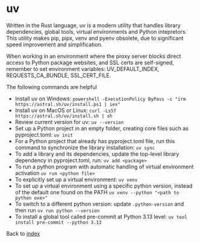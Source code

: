 # uv

Written in the Rust language, uv is a modern utility that handles library dependencies, global tools, virtual environments and Python intepretors. This utility makes pip, pipx, venv and pyenv obsolete, due to significant speed improvement and simplification. 

When working in an environment where the proxy server blocks direct access to Python package websites, and SSL certs are self-signed, remember to set environment variables: UV_DEFAULT_INDEX, REQUESTS_CA_BUNDLE, SSL_CERT_FILE. 

The following commands are helpful

- Install uv on Windows: ```powershell -ExecutionPolicy ByPass -c "irm https://astral.sh/uv/install.ps1 | iex"```
- Install uv on MacOS or Linux: ```curl -LsSf https://astral.sh/uv/install.sh | sh```
- Review current version for uv: ```uv --version```
- Set up a Python project in an empty folder, creating core files such as pyproject.toml: ```uv init```
- For a Python project that already has pyproject.toml file, run this command to synchronize the library installation: ```uv sync```
- To add a library and its dependencies, update the top-level library dependency in pyproject.toml, run: ```uv add <package>```
- To run a python program with automatic handling of virtual environment activation ```uv run <python file>```
- To explicitly set up a virtual environment: ```uv venv```
- To set up a virtual environment using a specific python version, instead of the default one found on the PATH
```uv venv --python "<path to python exe>"```
- To switch to a different python version: update ```.python-version``` and then run ```uv run python --version```
- To install a global tool called pre-commit at Python 3.13 level: ```uv tool install pre-commit --python 3.13```

Back to [index](index.md)